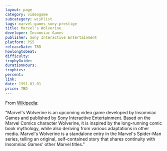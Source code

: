 ```yaml
---
layout: page
category: videogame
subcategory: wishlist
tags: marvel-games sony-prestige
title: Marvel's Wolverine
developer: Insomniac Games
publisher: Sony Interactive Entertainment
platform: PS5
releaseDate: TBD
howlongtobeat:
difficulty:
trophyGuide:
durationHours:
trophies:
percent:
link:
date: 1991-01-01
price: TBD
---
```


From [Wikipedia](https://en.wikipedia.org/wiki/Marvel%27s_Wolverine):

"Marvel's Wolverine is an upcoming video game developed by Insomniac Games and published by Sony Interactive Entertainment. Based on the Marvel Comics character Wolverine, it is inspired by the long-running comic book mythology, while also deriving from various adaptations in other media. Marvel's Wolverine is a standalone entry in the Marvel's Spider-Man series, telling an original, self-contained story that shares continuity with Insomniac Games' other Marvel titles."
